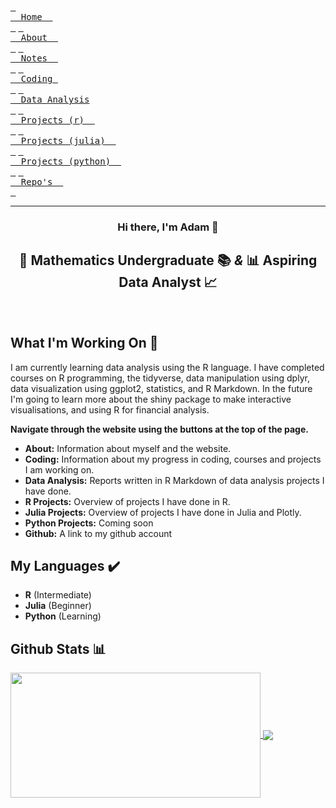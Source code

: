 [<kbd> <br>  Home  <br> </kbd>](https://atcurry.github.io)
[<kbd> <br>  About  <br> </kbd>](https://atcurry.github.io/about.html)
[<kbd> <br>  Notes  <br> </kbd>](https://atcurry.github.io/notes.html)
[<kbd> <br>  Coding  <br> </kbd>](https://atcurry.github.io/coding.html)
[<kbd> <br>  Data Analysis <br> </kbd>](https://atcurry.github.io/data.html)
[<kbd> <br>  Projects (r)  <br> </kbd>](https://atcurry.github.io/rprojects.html)
[<kbd> <br>  Projects (julia)  <br> </kbd>](https://atcurry.github.io/juliaprojects.html)
[<kbd> <br>  Projects (python)  <br> </kbd>](https://atcurry.github.io)
[<kbd> <br>  Repo's  <br> </kbd>](https://atcurry.github.io/repos.html)

<!-- 
![Blue Dotted Friendly Corporate Corporate X-Frame Banner (2)](https://user-images.githubusercontent.com/124198480/223321048-88a6d522-b36a-4276-9202-0a96e713d8af.png)
-->

---

<div align="center"> <h3> Hi there, I'm Adam 👋 </h3>  </div>

<div align="center"> <h2> 📝 Mathematics Undergraduate 📚 <i>&</i>  📊  Aspiring Data Analyst 📈 </h2>  </div> <br/>



<div align="left"> <h2> What I'm Working On  📁 </h2>  </div>

I am currently learning data analysis using the R language. I have completed courses on R programming, the tidyverse, data manipulation using dplyr, data visualization using ggplot2, statistics, and R Markdown. In the future I'm going to learn more about the shiny package to make interactive visualisations, and using R for financial analysis.

**Navigate through the website using the buttons at the top of the page.**
- **About:** Information about myself and the website.
- **Coding:** Information about my progress in coding, courses and projects I am working on.
- **Data Analysis:** Reports written in R Markdown of data analysis projects I have done.
- **R Projects:** Overview of projects I have done in R.
- **Julia Projects:** Overview of projects I have done in Julia and Plotly.
- **Python Projects:** Coming soon
- **Github:** A link to my github account


<div align="left"> <h2> My Languages  ✔️ </h2>  </div>

- **R** (Intermediate) 
- **Julia** (Beginner) 
- **Python** (Learning)


<div align="left"> <h2> Github Stats 📊  </h2>  </div>

<a href="https://github.com/anuraghazra/github-readme-stats">
  <img align="center" src="https://github-readme-stats.vercel.app/api?username=atcurry&show_icons=true&hide_border=true&&count_private=true&include_all_commits=true" 
       width="400" 
     height="200"/>
</a>
<a href="https://github.com/anuraghazra/github-readme-stats">
  <img align="center" src="https://github-readme-stats.vercel.app/api/top-langs/?username=atcurry&layout=compact" />
</a>

